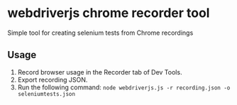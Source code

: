 # webdriverjs chrome recorder tool
Simple tool for creating selenium tests from Chrome recordings

## Usage
1. Record browser usage in the Recorder tab of Dev Tools.
2. Export recording JSON.
3. Run the following command:
`node webdriverjs.js -r recording.json -o seleniumtests.json`

